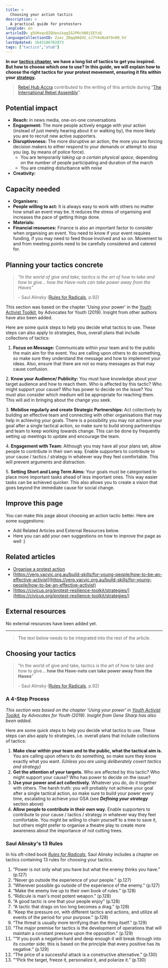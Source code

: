 ```yaml
---
title: >
  Choosing your action tactics
description: >
  A practical guide for protestors
langCode: en
articleID: g5UHxqvQZQUeoikqqIGJP0chN8iSEYzQ
languageCollectionID: Zzec_ZBqq9AQVG_sJ7Y4sNuAY9v00_hV
lastUpdated: 1643186702873
tags: ["tactics","stub"]
---
```


**In our** [**tactics chapter**](/tactics)**, we have a long list of tactics to get you inspired. But how to choose which one to use? In this guide, we will explain how to choose the right tactics for your protest movement, ensuring it fits within your** [**strategy**](/strategy)**.**

> [Rebel Hub Accra](https://www.instagram.com/rebelhubaccra/) contributed to the writing of this arrticle during “[The International Rebel Assembly](/rebelassembly/hub)”.

## Potential impact

-   **Reach:** in news media, one-on-one conversations
-   **Engagement:** The more people actively engage with your action (instead of just merely hearing about it or walking by), the more likely you are to recruit new active supporters.
-   **Disruptiveness:** The more disruptive an action, the more you are forcing decision makers to either respond to your demands or attempt to stop you (eg. by means of police force).
    -   You are temporarily _taking up a certain physical space_, depending on the number of people participating and duration of the march
    -   You are creating disturbance with _noise_
-   **Creativity:**

## Capacity needed

-   **Organisers:**
-   **People willing to act:** It is always easy to work with others no matter how small an event may be. It reduces the stress of organising and increases the pace of getting things done.
-   **Materials:**
-   **Financial resources:** Finance is also an important factor to consider when organising an event. You need to know if your event requires funding, if you may need to feed those involved and so on. Movement to and from meeting points need to be carefully considered and catered for.

## Planning your tactics concrete

> _“In the world of give and take, tactics is the art of how to take and how to give… how the Have-nots can take power away from the Haves”_
> 
> \- Saul Alinsky ([Rules for Radicals](https://www.citizenshandbook.org/rules.html), p.92)

This section was based on the chapter 'Using your power' in the [Youth Activist Toolkit](http://www.advocatesforyouth.org/wp-content/uploads/2019/04/Youth-Activist-Toolkit.pdf), by Advocates for Youth (2019). Insight from other authors have also been added.

Here are some quick steps to help you decide what tactics to use. These steps can also apply to strategies, thus, overall plans that include collections of tactics:

1. **Focus on Message:** Communicate within your team and to the public the main aim for the event. You are calling upon others to do something, so make sure they understand the message and how to implement your ideas. Also, ensure that there are not so many messages as that may cause confusion.

2\. **Know your Audience/ Publicity:** You must have knowledge about your target audience and how to reach them. Who is affected by this tactic? Who might support your cause? Who has power to decide on the issue? You must also consider which medium will be appropriate for reaching them. This will aid in bringing about the change you seek.

3\. **Mobilise regularly and create Strategic Partnerships:** Act collectively by building an effective team and connecting with other organisations that may help in achieving your goals. There is a possibility you may not achieve your goal after a single tactical action, so make sure to build strong partnerships and team to keep working towards change. This can be done by frequently setting up meetings to update and encourage the team.

4\. **Engagement with Team:** Although you may have all your plans set, allow people to contribute in their own way. Enable supporters to contribute to your cause / tactics / strategy in whatever way they feel comfortable. This will prevent arguments and distraction.

5\. **Setting Short and Long Term Aims:** Your goals must be categorised to place more important tasks ahead of less important ones. This way easier tasks can be achieved quicker. This also allows you to create a vision that goes beyond the immediate cause for social change.

## Improve this page

You can make this page about choosing an action tactic better. Here are some suggestions:

-   Add Related Articles and External Resources below.
-   Here you can add your own suggestions on how to improve the page as well :)

## Related articles

-   [Organise a protest action](/tactics/organise-protest)
-   [https://yerp.yacvic.org.au/build-skills/for-young-people/how-to-be-an-effective-activist](https://yerp.yacvic.org.au/build-skills/for-young-people/how-to-be-an-effective-activist)
-   [https://civicus.org/protest-resilience-toolkit/strategies/](https://civicus.org/protest-resilience-toolkit/strategies/)

## External resources

No external resources have been added yet.

* * *

> The text below needs to be integrated into the rest of the article.

## Choosing your tactics

> “In the world of give and take, tactics is the art of how to take and how to give… **how the Have-nots can take power away from the Haves**”
> 
> \- Saul Alinsky ([Rules for Radicals](/rules-for-radicals), p.92)

### A 4-Step Process

_This section was based on the chapter 'Using your power' in_ [_Youth Activist Toolkit_](https://advocatesforyouth.org/youth-activist-toolkit/)_, by Advocates for Youth (2019). Insight from Gene Sharp has also been added._

Here are some quick steps to help you decide what tactics to use. These steps can also apply to strategies, i.e. overall plans that include collections of tactics:

1.  **Make clear within your team and to the public, what the tactical aim is.** You are calling upon others to do something, so make sure they know exactly what you want. _(Unless you are using deliberately covert tactics and strategy)_
2.  **Get the attention of your targets.** Who are affected by this tactic? Who might support your cause? Who has power to decide on the issue?
3.  **Use your power and act collectively.** Whatever you do, do it together with others. The harsh truth: you will probably not achieve your goal after a single tactical action, so make sure to build your power every time, escalating to achieve your GSA (see _**Defining your strategy**_ section above)
4.  **Allow people to contribute in their own way.** Enable supporters to contribute to your cause / tactics / strategy in whatever way they feel comfortable. You might be willing to chain yourself to a tree to save it, but others might prefer to organise a theatre play to create more awareness about the importance of not cutting trees.

### Saul Alinsky's 13 Rules

In his oft-cited book [_Rules for Radicals_](/rules-for-radicals), Saul Alinsky includes a chapter on tactics containing 13 rules for choosing your tactics.

1.  “Power is not only what you have but what the enemy thinks you have.” (p.127)
2.  “Never go outside the experience of your people." (p.127)
3.  “Wherever possible go outside of the experience of the enemy.” (p.127)
4.  “Make the enemy live up to their own book of rules.” (p.128)
5.  “Ridicule is man's most potent weapon.” (p.128)
6.  “A good tactic is one that your people enjoy” (p.128)
7.  “A tactic that drags on too long becomes a drag.” (p.128)
8.  “Keep the pressure on, with different tactics and actions, and utilize all events of the period for your purpose.” (p.128)
9.  “The threat is usually more terrifying than the thing itself.” (p.129)
10.  "The major premise for tactics is the development of operations that will maintain a constant pressure upon the opposition.” (p.129)
11.  "“If you push a negative hard and deep enough it will break through into its counter side; this is based on the principle that every positive has its negative.” (p.129)
12.  “The price of a successful attack is a constructive alternative.” (p.130)
13.  "“Pick the target, freeze it, personalize it, and polarize it.” (p.130)